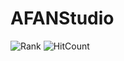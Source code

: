 # AFANStudio
![Rank](https://github-readme-stats.vercel.app/api?username=AFAN-Studio&show_icons=true)    ![HitCount](https://github-readme-stats.vercel.app/api/top-langs/?username=AFAN-Studio&layout=compact)


